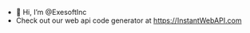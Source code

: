 - 👋 Hi, I’m @ExesoftInc
-  Check out our web api code generator at https://InstantWebAPI.com

<!---
ExesoftInc/ExesoftInc is a ✨ special ✨ repository because its `README.md` (this file) appears on your GitHub profile.
You can click the Preview link to take a look at your changes.
--->
